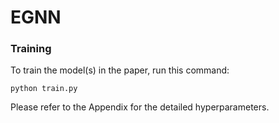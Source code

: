 # EGNN

### Training

To train the model(s) in the paper, run this command:

```train
python train.py
```

Please refer to the Appendix for the detailed hyperparameters.
